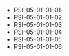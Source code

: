 <!--
    ATTENTION: This file was generated via gradle!
               Do NOT manually edit this file! Any such changes will be overwritten!
-->
* PSI-05-01-01-01
* PSI-05-01-01-02
* PSI-05-01-01-03
* PSI-05-01-01-04
* PSI-05-01-01-05
* PSI-05-01-01-06
